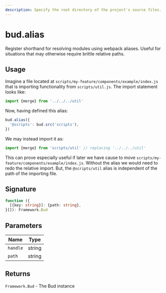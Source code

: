 ```yaml
---
description: Specify the root directory of the project's source files.
---
```


# bud.alias

Register shorthand for resolving modules using webpack aliases. Useful for situations that may otherwise require brittle relative paths.

## Usage

Imagine a file located at `scripts/my-feature/components/example/index.js` that is importing functionality from `scripts/util.js`. The import statement looks like:

```js
import {merge} from '../../../util'
```

Now, having defined this alias:

```js
bud.alias({
  '@scripts': bud.src('scripts'),
})
```

We may instead import it as:

```js
import {merge} from 'scripts/util' // replacing '../../../util'
```

This can prove especially useful if later we have cause to move `scripts/my-feature/components/example/index.js`. Without the alias we would need to redo the relative import. But, the `@scripts/util` alias is independent of the path of the importing file.

## Signature

```ts
function ({
  [{key: string}]: {path: string},
}[]): Framework.Bud
```

## Parameters

| Name     | Type   |
| -------- | ------ |
| `handle` | string |
| `path`   | string |

## Returns

`Framework.Bud` - The Bud instance
